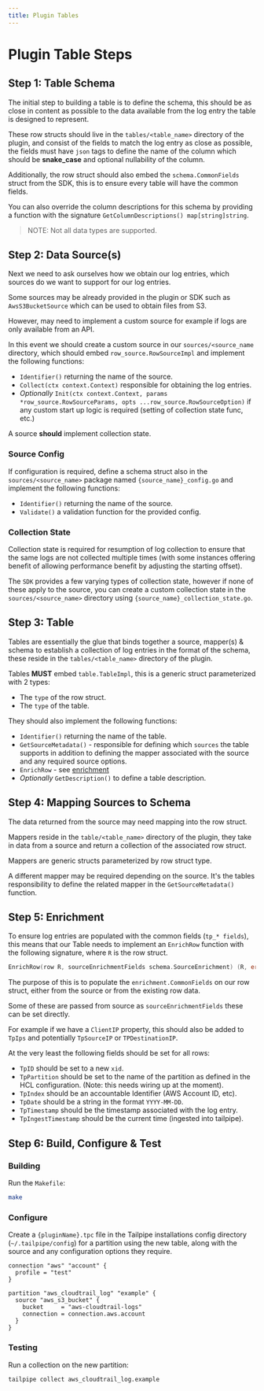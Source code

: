 ```yaml
---
title: Plugin Tables
---
```


# Plugin Table Steps

## Step 1: Table Schema

The initial step to building a table is to define the schema, this should be as close in content as possible to the data available from the log entry the table is designed to represent.

These row structs should live in the `tables/<table_name>` directory of the plugin, and consist of the fields to match the log entry as close as possible, the fields must have `json` tags to define the name of the column which should be **snake_case** and optional nullability of the column.

Additionally, the row struct should also embed the `schema.CommonFields` struct from the SDK, this is to ensure every table will have the common fields.

You can also override the column descriptions for this schema by providing a function with the signature `GetColumnDescriptions() map[string]string`.

> NOTE: Not all data types are supported.

## Step 2: Data Source(s)

Next we need to ask ourselves how we obtain our log entries, which sources do we want to support for our log entries.

Some sources may be already provided in the plugin or SDK such as `AwsS3BucketSource` which can be used to obtain files from S3.

However, may need to implement a custom source for example if logs are only available from an API.

In this event we should create a custom source in our `sources/<source_name` directory, which should embed `row_source.RowSourceImpl` and implement the following functions:
- `Identifier()` returning the name of the source.
- `Collect(ctx context.Context)` responsible for obtaining the log entries.
- _Optionally_ `Init(ctx context.Context, params *row_source.RowSourceParams, opts ...row_source.RowSourceOption)` if any custom start up logic is required (setting of collection state func, etc.)

A source **should** implement collection state.

### Source Config

If configuration is required, define a schema struct also in the `sources/<source_name>` package named `{source_name}_config.go` and implement the following functions:
- `Identifier()` returning the name of the source.
- `Validate()` a validation function for the provided config.

### Collection State

Collection state is required for resumption of log collection to ensure that the same logs are not collected multiple times (with some instances offering benefit of allowing performance benefit by adjusting the starting offset).

The `SDK` provides a few varying types of collection state, however if none of these apply to the source, you can create a custom collection state in the `sources/<source_name>` directory using `{source_name}_collection_state.go`.

## Step 3: Table

Tables are essentially the glue that binds together a source, mapper(s) & schema to establish a collection of log entries in the format of the schema, these reside in the `tables/<table_name>` directory of the plugin.

Tables **MUST** embed `table.TableImpl`, this is a generic struct parameterized with 2 types:
- The `type` of the row struct.
- The `type` of the table.

They should also implement the following functions:
- `Identifier()` returning the name of the table.
- `GetSourceMetadata()` - responsible for defining which `sources` the table supports in addition to defining the mapper associated with the source and any required source options.
- `EnrichRow` - see [enrichment](#step-5-enrichment)
- _Optionally_ `GetDescription()` to define a table description.

## Step 4: Mapping Sources to Schema

The data returned from the source may need mapping into the row struct.

Mappers reside in the `table/<table_name>` directory of the plugin, they take in data from a source and return a collection of the associated row struct.

Mappers are generic structs parameterized by row struct type.

A different mapper may be required depending on the source. It's the tables responsibility to define the related mapper in the `GetSourceMetadata()` function.

## Step 5: Enrichment

To ensure log entries are populated with the common fields (`tp_* fields`), this means that our Table needs to implement an `EnrichRow` function with the following signature, where `R` is the row struct.

```go
EnrichRow(row R, sourceEnrichmentFields schema.SourceEnrichment) (R, error)
```

The purpose of this is to populate the `enrichment.CommonFields` on our row struct, either from the source or from the existing row data.

Some of these are passed from source as `sourceEnrichmentFields` these can be set directly.

For example if we have a `ClientIP` property, this should also be added to `TpIps` and potentially `TpSourceIP` or `TPDestinationIP`.

At the very least the following fields should be set for all rows:
- `TpID` should be set to a new `xid`.
- `TpPartition` should be set to the name of the partition as defined in the HCL configuration. (Note: this needs wiring up at the moment).
- `TpIndex` should be an accountable Identifier (AWS Account ID, etc).
- `TpDate` should be a string in the format `YYYY-MM-DD`.
- `TpTimestamp` should be the timestamp associated with the log entry.
- `TpIngestTimestamp` should be the current time (ingested into tailpipe).

## Step 6: Build, Configure & Test

### Building

Run the `Makefile`:
```sh
make
```

### Configure

Create a `{pluginName}.tpc` file in the Tailpipe installations config directory (`~/.tailpipe/config`) for a partition using the new table, along with the source and any configuration options they require.

```hcl
connection "aws" "account" {
  profile = "test"
}

partition "aws_cloudtrail_log" "example" {
  source "aws_s3_bucket" {
    bucket     = "aws-cloudtrail-logs"
    connection = connection.aws.account
  }
}
```

### Testing

Run a collection on the new partition:

```sh
tailpipe collect aws_cloudtrail_log.example
```